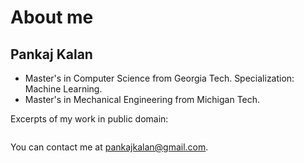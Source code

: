 # About me

## Pankaj Kalan
* Master's in Computer Science from Georgia Tech. Specialization: Machine Learning.
* Master's in Mechanical Engineering from Michigan Tech.

Excerpts of my work in public domain:
```{tableofcontents}
```
You can contact me at pankajkalan@gmail.com.

<!--
Copy paste this in terminal for quick website update:
poetry run jupyter-book build myfirstbook &&  git add -A && git commit -m "publish" && git push && poetry run ghp-import -n -p -f myfirstbook/_build/html
-->